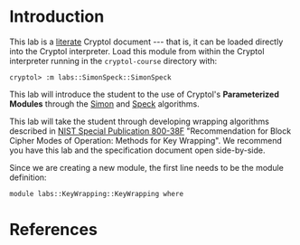 # Introduction

This lab is a [literate](https://en.wikipedia.org/wiki/Literate_programming) 
Cryptol document --- that is, it can be loaded directly into the Cryptol
interpreter. Load this module from within the Cryptol interpreter running
in the `cryptol-course` directory with:

```shell
cryptol> :m labs::SimonSpeck::SimonSpeck
```
This lab will introduce the student to the use of Cryptol's 
**Parameterized Modules** through the [Simon](https://en.wikipedia.org/wiki/Simon_(cipher)) and [Speck](https://en.wikipedia.org/wiki/Speck_(cipher)) algorithms.



This lab will take the student through developing wrapping algorithms
described in [NIST Special Publication
800-38F](https://csrc.nist.gov/publications/detail/sp/800-38f/final)
"Recommendation for Block Cipher Modes of Operation: Methods for Key
Wrapping". We recommend you have this lab and the specification
document open side-by-side.



Since we are creating a new module, the first line needs to be the
module definition:

```
module labs::KeyWrapping::KeyWrapping where
```

# References

